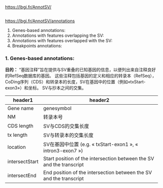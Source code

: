 https://lbgi.fr/AnnotSV/

##
https://lbgi.fr/AnnotSV/annotations
1. Genes-based annotations:
2. Annotations with features overlapping the SV:
3. Annotations with features overlapped with the SV:
4. Breakpoints annotations:


### 1. Genes-based annotations:
**目的：**
“基因注释”旨在提供与SV重叠的已知基因的信息，以便列出来自注释良好的RefSeq数据库的基因。
这些注释包括基因的定义和相应的转录本（RefSeq），CoDing序列（CDS）和转录本的长度，SV在基因中的位置（例如«txStart-exon3»）和坐标。 
SV与抄本之间的交集。

header1 | header2
---  |---
Gene name |	genesymbol
NM   | 转录本号
CDS length | SV与CDS的交集长度
tx length |	SV与转录本的交集长度
location | SV在基因中位置 (e.g. « txStart-exon1 », « intron3-exon7 »)
intersectStart |	Start position of the intersection between the SV and the transcript
intersectEnd |	End position of the intersection between the SV and the transcript